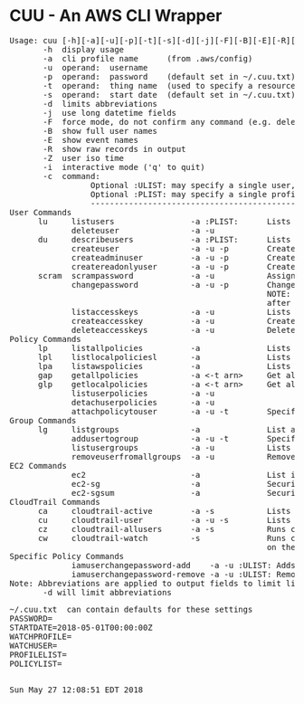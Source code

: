 # CUU - An AWS CLI Wrapper
<pre>
Usage: cuu [-h][-a][-u][-p][-t][-s][-d][-j][-F][-B][-E][-R][-Z][-i][-c]
       -h  display usage
       -a  cli profile name      (from .aws/config)
       -u  operand:  username
       -p  operand:  password    (default set in ~/.cuu.txt)
       -t  operand:  thing name  (used to specify a resource or object name)
       -s  operand:  start date  (default set in ~/.cuu.txt)
       -d  limits abbreviations
       -j  use long datetime fields
       -F  force mode, do not confirm any command (e.g. deletes)
       -B  show full user names
       -E  show event names
       -R  show raw records in output
       -Z  user iso time
       -i  interactive mode ('q' to quit)
       -c  command:
                 Optional :ULIST: may specify a single user, a list of users, or the special keyword ALLUSERS
                 Optional :PLIST: may specify a single profile, a list ofi profiles, or the special keyword ALLPROFILES
                 ------------------------------------------------------------------------------------------------------
User Commands
      lu     listusers                -a :PLIST:      Lists users" 
             deleteuser               -a -u
      du     describeusers            -a :PLIST:      Lists users and their attached groups and policies" 
             createuser               -a -u -p        Creates with no privledges
             createadminuser          -a -u -p        Creates a user with Administor Access
             createreadonlyuser       -a -u -p        Creates a user with Read Only
      scram  scrampassword            -a -u           Assign an unknown (scrammed) password
             changepassword           -a -u -p        Changes a users pwd, Will use PASSWORD in ~/.cuu.txt
                                                      NOTE: for commands above, User will change password
                                                      after first login.  Password may be set in ~/.cuu.txt
             listaccesskeys           -a -u           Lists the users (-u) access keys)
             createaccesskey          -a -u           Creates an accesskey for the user (-u)
             deleteaccesskeys         -a -u           Deletes the users (-u) access keys)
Policy Commands
      lp     listallpolicies          -a              Lists all defined policies
      lpl    listlocalpoliciesl       -a              Lists local (user managed) policies
      lpa    listawspolicies          -a              Lists aws policies
      gap    getallpolicies           -a <-t arn>     Get all policy docs defined for this account (use -t arn for a specific policy)
      glp    getlocalpolicies         -a <-t arn>     Get all local policy docs defined for this account (use -t arn for a specific policy)
             listuserpolicies         -a -u
             detachuserpolicies       -a -u
             attachpolicytouser       -a -u -t        Specify the policy arn with -t
Group Commands
      lg     listgroups               -a              List all groups defined" 
             addusertogroup           -a -u -t        Specify the group name with -t
             listusergroups           -a -u           Lists groups associated with user
             removeuserfromallgroups  -a -u           Remove the user from attach attached groups
EC2 Commands
             ec2                      -a              List instances and securitygroups
             ec2-sg                   -a              Security groups detail listing
             ec2-sgsum                -a              Security groups summary listing (incl. empty SGs)
CloudTrail Commands
      ca     cloudtrail-active        -a -s           Lists active users since start date (-s)
      cu     cloudtrail-user          -a -u -s        Lists user (-u) activity since start date (-s)
      cz     cloudtrail-allusers      -a -s           Runs cloudtrail-users for all users
      cw     cloudtrail-watch         -s              Runs cloudtrail-users for each profile in PROFILELIST
                                                      on the WATCHUSER in ~/.cuu.txt
Specific Policy Commands
             iamuserchangepassword-add    -a -u :ULIST: Adds Policy
             iamuserchangepassword-remove -a -u :ULIST: Removes Policy
Note: Abbreviations are applied to output fields to limit line length
       -d will limit abbreviations
</pre>
<pre>
~/.cuu.txt  can contain defaults for these settings
PASSWORD=
STARTDATE=2018-05-01T00:00:00Z
WATCHPROFILE=
WATCHUSER=
PROFILELIST=
POLICYLIST=
</pre>
<pre>
  
Sun May 27 12:08:51 EDT 2018
</pre>
